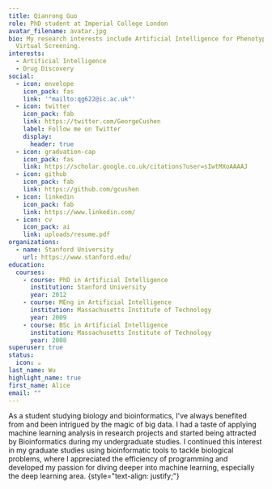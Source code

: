 ```yaml
---
title: Qianrong Guo
role: PhD student at Imperial College London
avatar_filename: avatar.jpg
bio: My research interests include Artificial Intelligence for Phenotypic
  Virtual Screening.
interests:
  - Artificial Intelligence
  - Drug Discovery
social:
  - icon: envelope
    icon_pack: fas
    link: '"mailto:qg622@ic.ac.uk"'
  - icon: twitter
    icon_pack: fab
    link: https://twitter.com/GeorgeCushen
    label: Follow me on Twitter
    display:
      header: true
  - icon: graduation-cap
    icon_pack: fas
    link: https://scholar.google.co.uk/citations?user=sIwtMXoAAAAJ
  - icon: github
    icon_pack: fab
    link: https://github.com/gcushen
  - icon: linkedin
    icon_pack: fab
    link: https://www.linkedin.com/
  - icon: cv
    icon_pack: ai
    link: uploads/resume.pdf
organizations:
  - name: Stanford University
    url: https://www.stanford.edu/
education:
  courses:
    - course: PhD in Artificial Intelligence
      institution: Stanford University
      year: 2012
    - course: MEng in Artificial Intelligence
      institution: Massachusetts Institute of Technology
      year: 2009
    - course: BSc in Artificial Intelligence
      institution: Massachusetts Institute of Technology
      year: 2008
superuser: true
status:
  icon: ☕️
last_name: Wu
highlight_name: true
first_name: Alice
email: ""
---
```

As a student studying biology and bioinformatics, I've always benefited from and been intrigued by the magic of big data. I had a taste of applying machine learning analysis in research projects and started being attracted by Bioinformatics during my undergraduate studies. I continued this interest in my graduate studies using bioinformatic tools to tackle biological problems, where I appreciated the efficiency of programming and developed my passion for diving deeper into machine learning, especially the deep learning area.
{style="text-align: justify;"}